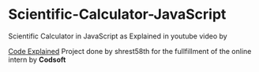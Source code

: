 # **Scientific-Calculator-JavaScript**

Scientific Calculator in JavaScript as Explained in youtube video by

[Code Explained](`https://www.youtube.com/watch?v=52GL_cfLBYs&t=1s` "Create a Scientific Calculator With JavaScript, HTML and CSS | JavaScript Project For Beginners")
Project done by shrest58th for the fullfillment of the online intern by **Codsoft**
